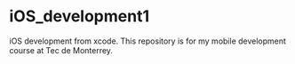 # iOS_development1
iOS development from xcode.
This repository is for my mobile development course at Tec de Monterrey.
